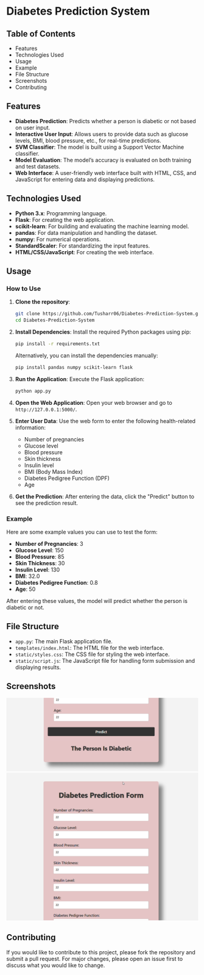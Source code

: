 # Diabetes Prediction System

## Table of Contents

- Features
- Technologies Used
- Usage
- Example
- File Structure
- Screenshots
- Contributing

## Features

- **Diabetes Prediction**: Predicts whether a person is diabetic or not based on user input.
- **Interactive User Input**: Allows users to provide data such as glucose levels, BMI, blood pressure, etc., for real-time predictions.
- **SVM Classifier**: The model is built using a Support Vector Machine classifier.
- **Model Evaluation**: The model’s accuracy is evaluated on both training and test datasets.
- **Web Interface**: A user-friendly web interface built with HTML, CSS, and JavaScript for entering data and displaying predictions.

## Technologies Used

- **Python 3.x**: Programming language.
- **Flask**: For creating the web application.
- **scikit-learn**: For building and evaluating the machine learning model.
- **pandas**: For data manipulation and handling the dataset.
- **numpy**: For numerical operations.
- **StandardScaler**: For standardizing the input features.
- **HTML/CSS/JavaScript**: For creating the web interface.

## Usage

### How to Use

1. **Clone the repository**:
    ```bash
    git clone https://github.com/Tusharr06/Diabetes-Prediction-System.git
    cd Diabetes-Prediction-System
    ```
2. **Install Dependencies**:
    Install the required Python packages using pip:
    ```bash
    pip install -r requirements.txt
    ```

    Alternatively, you can install the dependencies manually:
    ```bash
    pip install pandas numpy scikit-learn flask
    ```
3. **Run the Application**:
    Execute the Flask application:
    ```bash
    python app.py
    ```
4. **Open the Web Application**:
    Open your web browser and go to `http://127.0.0.1:5000/`.

5. **Enter User Data**:
    Use the web form to enter the following health-related information:
    - Number of pregnancies
    - Glucose level
    - Blood pressure
    - Skin thickness
    - Insulin level
    - BMI (Body Mass Index)
    - Diabetes Pedigree Function (DPF)
    - Age

6. **Get the Prediction**:
    After entering the data, click the "Predict" button to see the prediction result.

### Example

Here are some example values you can use to test the form:

- **Number of Pregnancies**: 3
- **Glucose Level**: 150
- **Blood Pressure**: 85
- **Skin Thickness**: 30
- **Insulin Level**: 130
- **BMI**: 32.0
- **Diabetes Pedigree Function**: 0.8
- **Age**: 50

After entering these values, the model will predict whether the person is diabetic or not.

## File Structure

- `app.py`: The main Flask application file.
- `templates/index.html`: The HTML file for the web interface.
- `static/styles.css`: The CSS file for styling the web interface.
- `static/script.js`: The JavaScript file for handling form submission and displaying results.

## Screenshots

![Project Screenshot](screenshot1.png)
![Project Screenshot](screenshot2.png)


## Contributing

If you would like to contribute to this project, please fork the repository and submit a pull request. For major changes, please open an issue first to discuss what you would like to change.
